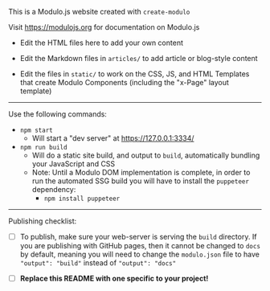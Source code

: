 This is a Modulo.js website created with `create-modulo`

Visit <https://modulojs.org> for documentation on Modulo.js

- Edit the HTML files here to add your own content

- Edit the Markdown files in `articles/` to add article or blog-style content

- Edit the files in `static/` to work on the CSS, JS, and HTML Templates that
  create Modulo Components (including the "x-Page" layout template)


-----------

Use the following commands:

- `npm start`
    - Will start a "dev server" at https://127.0.0.1:3334/
- `npm run build`
    - Will do a static site build, and output to `build`, automatically
      bundling your JavaScript and CSS
    - Note: Until a Modulo DOM implementation is complete, in order to run the
      automated SSG build you will have to install the `puppeteer` dependency:
        - `npm install puppeteer`

-----------

Publishing checklist:

* [ ] To publish, make sure your web-server is serving the `build` directory.
  If you are publishing with GitHub pages, then it cannot be changed to `docs`
  by default, meaning you will need to change the `modulo.json` file to have
  `"output": "build"` instead of `"output": "docs"`

* [ ] **Replace this README with one specific to your project!**
